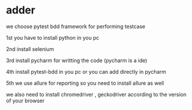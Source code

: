# adder



we choose pytest bdd framework for performing testcase

1st you have to install python in you pc

2nd install selenium

3rd install pycharm for writting the code (pycharm is a ide)

4th install pytest-bdd in you pc or you can add directly in pycharm

5th we use allure for reporting so you need to install allure as well

we also need to install chromedriver , geckodriver according to the version of your browser
